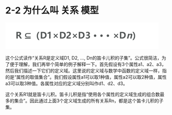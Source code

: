 # 2-2 为什么叫 关系 模型

![image-20230722141015695](.assets/image-20230722141015695.png)

这个公式读作“关系R是定义域D1, D2, …, Dn的笛卡儿积的子集”。公式很简洁，为了便于理解，我们再举个简单的例子解释一下。首先假设有3个属性a1、a2、a3，然后我们描述一下它们的定义域。这里说的定义域与数学中函数的定义域一样，指的是“属性的取值集合”。我们假设属性a1可以取1种值，属性a2可以取2种值，属性a3可以取3种值。各属性对应的定义域分别叫作d1、d2、d3。

这个关系R1就是笛卡儿积。笛卡儿积是指“使用各个属性的定义域生成的组合数最多的集合”。因此通过上面3个定义域生成的所有关系Rn，都是这个笛卡儿积的子集。

